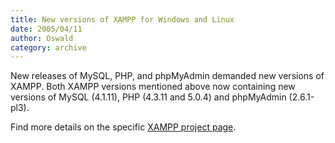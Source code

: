 ```yaml
---
title: New versions of XAMPP for Windows and Linux
date: 2005/04/11
author: Oswald
category: archive
---
```


New releases of MySQL, PHP, and phpMyAdmin demanded new versions of XAMPP. Both XAMPP versions mentioned above now containing new versions of MySQL (4.1.11), PHP (4.3.11 and 5.0.4) and phpMyAdmin (2.6.1-pl3).

Find more details on the specific [XAMPP project page](http://www.apachefriends.org/en/xampp.html).
